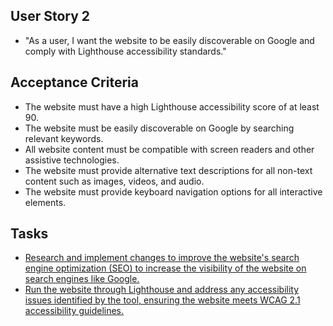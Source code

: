## User Story 2
* "As a user, I want the website to be easily discoverable on Google and comply with Lighthouse accessibility standards."

## Acceptance Criteria
* The website must have a high Lighthouse accessibility score of at least 90.
* The website must be easily discoverable on Google by searching relevant keywords.
* All website content must be compatible with screen readers and other assistive technologies.
* The website must provide alternative text descriptions for all non-text content such as images, videos, and audio.
* The website must provide keyboard navigation options for all interactive elements.

## Tasks
* [Research and implement changes to improve the website's search engine optimization (SEO) to increase the visibility of the website on search engines like Google.](tasks/task_1.1.2.1.md)
* [Run the website through Lighthouse and address any accessibility issues identified by the tool, ensuring the website meets WCAG 2.1 accessibility guidelines.](tasks/task_1.1.2.2.md)
